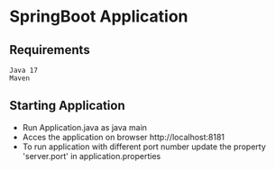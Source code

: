 # SpringBoot Application

## Requirements
    Java 17
    Maven

## Starting Application
- Run Application.java as java main
- Acces the application on browser http://localhost:8181
- To run application with different port number update the property 'server.port' in application.properties
